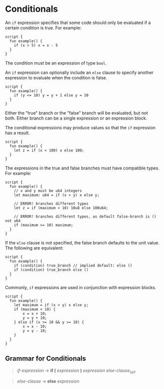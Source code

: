 # Conditionals

An `if` expression specifies that some code should only be evaluated if a certain condition is true. For example:

```move
script {
  fun example() {
    if (x > 5) x = x - 5
  }
}
```

The condition must be an expression of type `bool`.

An `if` expression can optionally include an `else` clause to specify another expression to evaluate when the condition is false.

```move
script {
  fun example() {
    if (y <= 10) y = y + 1 else y = 10
  }
}
```

Either the "true" branch or the "false" branch will be evaluated, but not both. Either branch can be a single expression or an expression block.

The conditional expressions may produce values so that the `if` expression has a result.

```move
script {
  fun example() {
    let z = if (x < 100) x else 100;
  }
}
```

The expressions in the true and false branches must have compatible types. For example:

```move
script {
  fun example() {
    // x and y must be u64 integers
    let maximum: u64 = if (x > y) x else y;

    // ERROR! branches different types
    let z = if (maximum < 10) 10u8 else 100u64;

    // ERROR! branches different types, as default false-branch is () not u64
    if (maximum >= 10) maximum;
  }
}
```

If the `else` clause is not specified, the false branch defaults to the unit value. The following are equivalent:

```move
script {
  fun example() {
    if (condition) true_branch // implied default: else ()
    if (condition) true_branch else ()
  }
}
```

Commonly, `if` expressions are used in conjunction with expression blocks.

```move
script {
  fun example() {
    let maximum = if (x > y) x else y;
    if (maximum < 10) {
        x = x + 10;
        y = y + 10;
    } else if (x >= 10 && y >= 10) {
        x = x - 10;
        y = y - 10;
    }
  }
}

```

## Grammar for Conditionals

> _if-expression_ → **if (** _expression_ **)** _expression_ _else-clause_<sub>_opt_</sub>

> _else-clause_ → **else** _expression_
